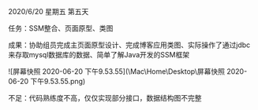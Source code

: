 2020/6/20 星期五 第五天    

任务：SSM整合、页面原型、类图    

成果：协助组员完成主页面原型设计、完成博客应用类图、实际操作了通过jdbc来存取mysql数据库的数据、简单了解Java开发的SSM框架    

![屏幕快照 2020-06-20 下午9.53.55](\\Mac\Home\Desktop\屏幕快照 2020-06-20 下午9.53.55.png)

不足：代码熟练度不高，仅仅实现部分接口，数据结构图不完整 